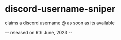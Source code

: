 # discord-username-sniper
claims a discord username @ as soon as its available 

-- released on 6th June, 2023 --
